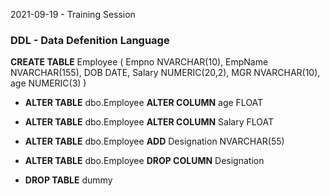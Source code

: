 
2021-09-19 - Training Session
### DDL - Data Defenition Language

**CREATE TABLE** Employee (
   Empno NVARCHAR(10),
   EmpName NVARCHAR(155),
   DOB DATE,
   Salary NUMERIC(20,2),
   MGR NVARCHAR(10),
   age NUMERIC(3)
)


- **ALTER TABLE** dbo.Employee
 **ALTER COLUMN** age FLOAT

- **ALTER TABLE** dbo.Employee
 **ALTER COLUMN** Salary FLOAT

- **ALTER TABLE** dbo.Employee
 **ADD** Designation NVARCHAR(55)

- **ALTER TABLE** dbo.Employee
 **DROP COLUMN** Designation


- **DROP TABLE** dummy
